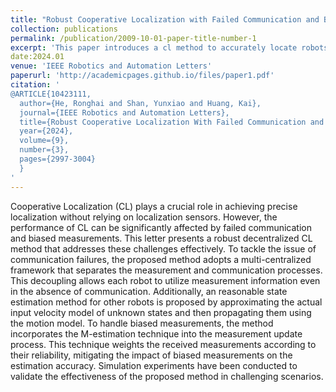 ```yaml
---
title: "Robust Cooperative Localization with Failed Communication and Biased Measurements"
collection: publications
permalink: /publication/2009-10-01-paper-title-number-1
excerpt: 'This paper introduces a cl method to accurately locate robots under challenging scenarios.'
date:2024.01
venue: 'IEEE Robotics and Automation Letters'
paperurl: 'http://academicpages.github.io/files/paper1.pdf'
citation: '
@ARTICLE{10423111,
  author={He, Ronghai and Shan, Yunxiao and Huang, Kai},
  journal={IEEE Robotics and Automation Letters}, 
  title={Robust Cooperative Localization With Failed Communication and Biased Measurements}, 
  year={2024},
  volume={9},
  number={3},
  pages={2997-3004}
  }
'
---
```


Cooperative Localization (CL) plays a crucial role in achieving precise localization without relying on localization sensors. However, the performance of CL can be significantly affected by failed communication and biased measurements. This letter presents a robust decentralized CL method that addresses these challenges effectively. To tackle the issue of communication failures, the proposed method adopts a multi-centralized framework that separates the measurement and communication processes. This decoupling allows each robot to utilize measurement information even in the absence of communication. Additionally, an reasonable state estimation method for other robots is proposed by approximating the actual input velocity model of unknown states and then propagating them using the motion model. To handle biased measurements, the method incorporates the M-estimation technique into the measurement update process. This technique weights the received measurements according to their reliability, mitigating the impact of biased measurements on the estimation accuracy. Simulation experiments have been conducted to validate the effectiveness of the proposed method in challenging scenarios.
